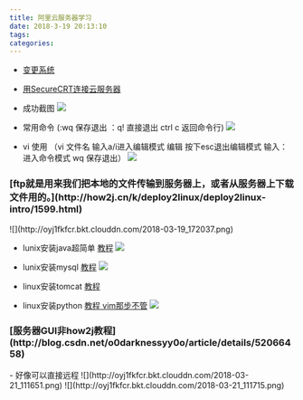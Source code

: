 ```yaml
---
title: 阿里云服务器学习
date: 2018-3-19 20:13:10
tags:
categories:
---
```



- [变更系统](https://yq.aliyun.com/ziliao/21032)

- [用SecureCRT连接云服务器](http://how2j.cn/k/deploy2linux/deploy2linux-intro/1595.html)
- 成功截图
![](http://oyj1fkfcr.bkt.clouddn.com/2018-03-19_163757.png)
- 常用命令 (:wq 保存退出 ：q! 直接退出  ctrl c 返回命令行)
![](http://oyj1fkfcr.bkt.clouddn.com/2018-03-19_164519.png)
- vi 使用 （vi 文件名  输入a/i进入编辑模式 编辑  按下esc退出编辑模式 输入：进入命令模式 wq 保存退出）
![](http://oyj1fkfcr.bkt.clouddn.com/2018-03-19_165537.png)

<h3>[ftp就是用来我们把本地的文件传输到服务器上，或者从服务器上下载文件用的。](http://how2j.cn/k/deploy2linux/deploy2linux-intro/1599.html)</h3>
![](http://oyj1fkfcr.bkt.clouddn.com/2018-03-19_172037.png)

- lunix安装java超简单 [教程](http://how2j.cn/k/deploy2linux/deploy2linux-setup/1607.html)
![](http://oyj1fkfcr.bkt.clouddn.com/2018-03-19_172015.png)

- lunix安装mysql  [教程](http://how2j.cn/k/deploy2linux/deploy2linux-install/1608.html#nowhere)
![](http://oyj1fkfcr.bkt.clouddn.com/2018-03-19_172831.png)

- linux安装tomcat [教程](http://how2j.cn/k/deploy2linux/deploy2linux-start/1611.html)

- linux安装python [教程 vim那步不管](https://www.cnblogs.com/wq242424/p/6824840.html)
![](http://oyj1fkfcr.bkt.clouddn.com/2018-03-19_183934.png)


<h3>[服务器GUI非how2j教程](http://blog.csdn.net/o0darknessyy0o/article/details/52066458)</h3>
- 好像可以直接远程
![](http://oyj1fkfcr.bkt.clouddn.com/2018-03-21_111651.png)
![](http://oyj1fkfcr.bkt.clouddn.com/2018-03-21_111715.png)
